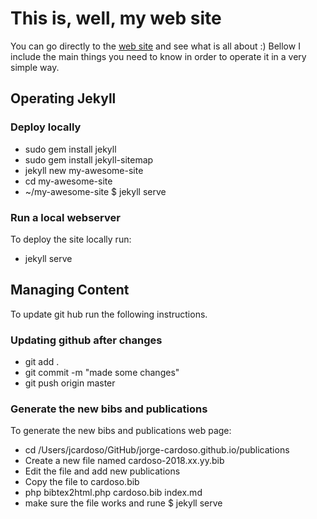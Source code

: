 
This is, well, my web site
=============

You can go directly to the [web site](http://jorge-cardoso.github.io) and see what is all about :)
Bellow I include the main things you need to know in order to operate it in a very simple way.


Operating Jekyll
--------------
### Deploy locally
+ sudo gem install jekyll
+ sudo gem install jekyll-sitemap
+ jekyll new my-awesome-site
+ cd my-awesome-site
+ ~/my-awesome-site $ jekyll serve

### Run a local webserver
To deploy the site locally run:
+ jekyll serve


Managing Content
--------------
To update git hub run the following instructions.

### Updating github after changes
+ git add .
+ git commit -m "made some changes"
+ git push origin master

### Generate the new bibs and publications
To generate the new bibs and publications web page:
+ cd /Users/jcardoso/GitHub/jorge-cardoso.github.io/publications
+ Create a new file named cardoso-2018.xx.yy.bib
+ Edit the file and add new publications
+ Copy the file to cardoso.bib   
+ php bibtex2html.php cardoso.bib index.md
+ make sure the file works and rune $ jekyll serve
